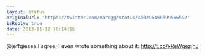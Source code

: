 ```yaml
---
layout: status
originalUrl: 'https://twitter.com/marcgg/status/400295490899566592'
isReply: true
date: 2013-11-12 16:14:16
---
```


@jeffgiesea I agree, I even wrote something about it: http://t.co/xReWgezjhJ
